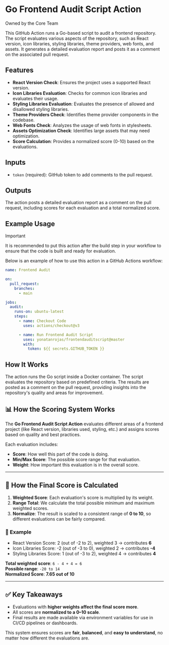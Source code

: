 # Go Frontend Audit Script Action

Owned by the Core Team

This GitHub Action runs a Go-based script to audit a frontend repository. The script evaluates various aspects of the repository, such as React version, icon libraries, styling libraries, theme providers, web fonts, and assets. It generates a detailed evaluation report and posts it as a comment on the associated pull request.

## Features

- **React Version Check**: Ensures the project uses a supported React version.
- **Icon Libraries Evaluation**: Checks for common icon libraries and evaluates their usage.
- **Styling Libraries Evaluation**: Evaluates the presence of allowed and disallowed styling libraries.
- **Theme Providers Check**: Identifies theme provider components in the codebase.
- **Web Fonts Check**: Analyzes the usage of web fonts in stylesheets.
- **Assets Optimization Check**: Identifies large assets that may need optimization.
- **Score Calculation**: Provides a normalized score (0-10) based on the evaluations.

## Inputs

- `token` (required): GitHub token to add comments to the pull request.

## Outputs

The action posts a detailed evaluation report as a comment on the pull request, including scores for each evaluation and a total normalized score.

## Example Usage

> [!IMPORTANT]  
> It is recommended to put this action after the build step in your workflow to
> ensure that the code is built and ready for evaluation.

Below is an example of how to use this action in a GitHub Actions workflow:

```yml
name: Frontend Audit

on:
  pull_request:
    branches:
      - main

jobs:
  audit:
    runs-on: ubuntu-latest
    steps:
      - name: Checkout Code
        uses: actions/checkout@v3

      - name: Run Frontend Audit Script
        uses: yonatanrojas/frontendauditscript@master
        with:
          token: ${{ secrets.GITHUB_TOKEN }}
```

## How It Works

The action runs the Go script inside a Docker container.
The script evaluates the repository based on predefined criteria.
The results are posted as a comment on the pull request, providing insights into the repository's quality and areas for improvement.

## 📊 How the Scoring System Works

The **Go Frontend Audit Script Action** evaluates different areas of a frontend project (like React version, libraries used, styling, etc.) and assigns scores based on quality and best practices.

Each evaluation includes:

- **Score**: How well this part of the code is doing.
- **Min/Max Score**: The possible score range for that evaluation.
- **Weight**: How important this evaluation is in the overall score.

---

## 🧮 How the Final Score is Calculated

1. **Weighted Score**: Each evaluation's score is multiplied by its weight.
2. **Range Total**: We calculate the total possible minimum and maximum weighted scores.
3. **Normalize**: The result is scaled to a consistent range of **0 to 10**, so different evaluations can be fairly compared.

### 🔁 Example

- React Version Score: 2 (out of -2 to 2), weighted 3 → contributes **6**
- Icon Libraries Score: -2 (out of -3 to 0), weighted 2 → contributes **-4**
- Styling Libraries Score: 1 (out of -3 to 2), weighted 4 → contributes **4**

**Total weighted score**: `6 - 4 + 4 = 6`  
**Possible range**: `-20 to 14`  
**Normalized Score**: **7.65 out of 10**

---

## ✅ Key Takeaways

- Evaluations with **higher weights affect the final score more**.
- All scores are **normalized to a 0–10 scale**.
- Final results are made available via environment variables for use in CI/CD pipelines or dashboards.

This system ensures scores are **fair**, **balanced**, and **easy to understand**, no matter how different the evaluations are.
